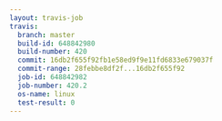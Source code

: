 ```yaml
---
layout: travis-job
travis:
  branch: master
  build-id: 648842980
  build-number: 420
  commit: 16db2f655f92fb1e58ed9f9e11fd6833e679037f
  commit-range: 28febbe8df2f...16db2f655f92
  job-id: 648842982
  job-number: 420.2
  os-name: linux
  test-result: 0
---
```

